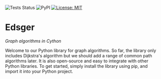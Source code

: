 
![Tests Status](https://github.com/aetperf/edsger/actions/workflows/tests.yml/badge.svg?branch=release)
![PyPI](https://img.shields.io/pypi/v/edsger)
[![License: MIT](https://img.shields.io/badge/License-MIT-yellow.svg)](https://opensource.org/licenses/MIT)

# Edsger

*Graph algorithms in Cython*

Welcome to our Python library for graph algorithms. So far, the library only includes Dijkstra's algorithm but we should add a range of common path algorithms later. It is also open-source and easy to integrate with other Python libraries. To get started, simply install the library using pip, and import it into your Python project.
